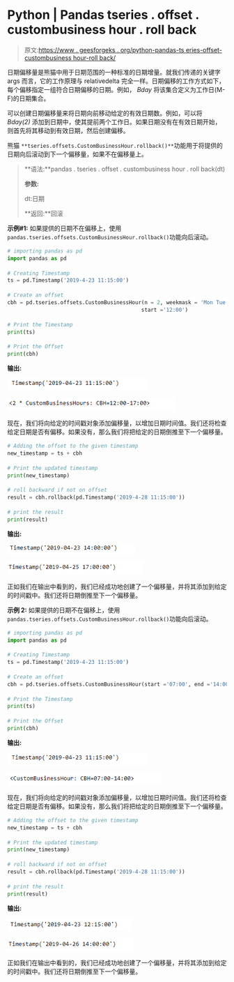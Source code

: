 # Python | Pandas tseries . offset . custombusiness hour . roll back

> 原文:[https://www . geesforgeks . org/python-pandas-ts eries-offset-custombusiness hour-roll back/](https://www.geeksforgeeks.org/python-pandas-tseries-offsets-custombusinesshour-rollback/)

日期偏移量是熊猫中用于日期范围的一种标准的日期增量。就我们传递的关键字 args 而言，它的工作原理与 relativedelta 完全一样。日期偏移的工作方式如下，每个偏移指定一组符合日期偏移的日期。例如， *Bday* 将该集合定义为工作日(M-F)的日期集合。

可以创建日期偏移量来将日期向前移动给定的有效日期数。例如，可以将 *Bday(2)* 添加到日期中，使其提前两个工作日。如果日期没有在有效日期开始，则首先将其移动到有效日期，然后创建偏移。

熊猫 `**tseries.offsets.CustomBusinessHour.rollback()**`功能用于将提供的日期向后滚动到下一个偏移量，如果不在偏移量上。

> **语法:**pandas . tseries . offset . custombusiness hour . roll back(dt)
> 
> **参数:**
> 
> dt:日期
> 
> **返回:**回滚

**示例#1:** 如果提供的日期不在偏移上，使用`pandas.tseries.offsets.CustomBusinessHour.rollback()`功能向后滚动。

```py
# importing pandas as pd
import pandas as pd

# Creating Timestamp
ts = pd.Timestamp('2019-4-23 11:15:00')

# Create an offset
cbh = pd.tseries.offsets.CustomBusinessHour(n = 2, weekmask = 'Mon Tue Wed Thu',
                                           start ='12:00')

# Print the Timestamp
print(ts)

# Print the Offset
print(cbh)
```

**输出:**

![](img/e0dfb84ec590773846b3cb253771ae92.png)

![](img/4a18519f44fcbd1022ab3d34ee6834a3.png)

现在，我们将向给定的时间戳对象添加偏移量，以增加日期时间值。我们还将检查给定日期是否有偏移。如果没有，那么我们将把给定的日期倒推至下一个偏移量。

```py
# Adding the offset to the given timestamp
new_timestamp = ts + cbh

# Print the updated timestamp
print(new_timestamp)

# roll backward if not on offset
result = cbh.rollback(pd.Timestamp('2019-4-28 11:15:00'))

# print the result
print(result)
```

**输出:**

![](img/a30fa80851ee6ae90dbb5c876ec32328.png)

![](img/6a996bcd23fdde9fa04179daab01709e.png)

正如我们在输出中看到的，我们已经成功地创建了一个偏移量，并将其添加到给定的时间戳中。我们还将日期倒推至下一个偏移量。

**示例 2:** 如果提供的日期不在偏移上，使用`pandas.tseries.offsets.CustomBusinessHour.rollback()`功能向后滚动。

```py
# importing pandas as pd
import pandas as pd

# Creating Timestamp
ts = pd.Timestamp('2019-4-23 11:15:00')

# Create an offset
cbh = pd.tseries.offsets.CustomBusinessHour(start ='07:00', end ='14:00')

# Print the Timestamp
print(ts)

# Print the Offset
print(cbh)
```

**输出:**

![](img/e0dfb84ec590773846b3cb253771ae92.png)

![](img/32e224c371cc0f205d6d43ed7ea7995b.png)

现在，我们将向给定的时间戳对象添加偏移量，以增加日期时间值。我们还将检查给定日期是否有偏移。如果没有，那么我们将把给定的日期倒推至下一个偏移量。

```py
# Adding the offset to the given timestamp
new_timestamp = ts + cbh

# Print the updated timestamp
print(new_timestamp)

# roll backward if not on offset
result = cbh.rollback(pd.Timestamp('2019-4-28 11:15:00'))

# print the result
print(result)
```

**输出:**

![](img/df360b6011955f9fe78ba406d14502d2.png)

![](img/368fb48d2b4fa609a511103d02a40cdb.png)

正如我们在输出中看到的，我们已经成功地创建了一个偏移量，并将其添加到给定的时间戳中。我们还将日期倒推至下一个偏移量。